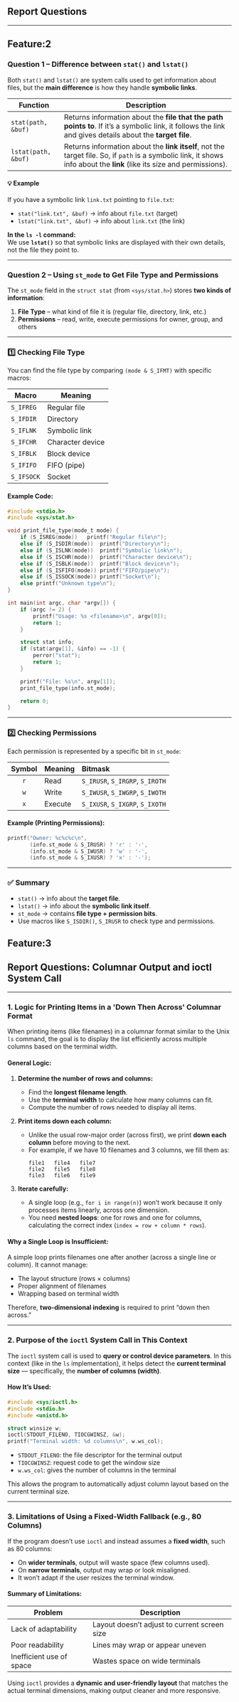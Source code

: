 ## **Report Questions**

---
## **Feature:2**

### **Question 1 – Difference between `stat()` and `lstat()`**

Both `stat()` and `lstat()` are system calls used to get information about files, but the **main difference** is how they handle **symbolic links**.

| Function | Description |
|-----------|--------------|
| `stat(path, &buf)` | Returns information about the **file that the path points to**. If it’s a symbolic link, it follows the link and gives details about the **target file**. |
| `lstat(path, &buf)` | Returns information about the **link itself**, not the target file. So, if `path` is a symbolic link, it shows info about the **link** (like its size and permissions). |

#### 💡 Example
If you have a symbolic link `link.txt` pointing to `file.txt`:

- `stat("link.txt", &buf)` → info about `file.txt` (target)  
- `lstat("link.txt", &buf)` → info about `link.txt` (the link)

**In the `ls -l` command:**  
We use **`lstat()`** so that symbolic links are displayed with their own details, not the file they point to.

---

### **Question 2 – Using `st_mode` to Get File Type and Permissions**

The `st_mode` field in the `struct stat` (from `<sys/stat.h>`) stores **two kinds of information**:

1. **File Type** – what kind of file it is (regular file, directory, link, etc.)  
2. **Permissions** – read, write, execute permissions for owner, group, and others

---

### **1️⃣ Checking File Type**

You can find the file type by comparing `(mode & S_IFMT)` with specific macros:

| Macro | Meaning |
|--------|----------|
| `S_IFREG` | Regular file |
| `S_IFDIR` | Directory |
| `S_IFLNK` | Symbolic link |
| `S_IFCHR` | Character device |
| `S_IFBLK` | Block device |
| `S_IFIFO` | FIFO (pipe) |
| `S_IFSOCK` | Socket |

#### **Example Code:**
```c
#include <stdio.h>
#include <sys/stat.h>

void print_file_type(mode_t mode) {
    if (S_ISREG(mode))   printf("Regular file\n");
    else if (S_ISDIR(mode))  printf("Directory\n");
    else if (S_ISLNK(mode))  printf("Symbolic link\n");
    else if (S_ISCHR(mode))  printf("Character device\n");
    else if (S_ISBLK(mode))  printf("Block device\n");
    else if (S_ISFIFO(mode)) printf("FIFO/pipe\n");
    else if (S_ISSOCK(mode)) printf("Socket\n");
    else printf("Unknown type\n");
}

int main(int argc, char *argv[]) {
    if (argc != 2) {
        printf("Usage: %s <filename>\n", argv[0]);
        return 1;
    }

    struct stat info;
    if (stat(argv[1], &info) == -1) {
        perror("stat");
        return 1;
    }

    printf("File: %s\n", argv[1]);
    print_file_type(info.st_mode);

    return 0;
}
```

---

### **2️⃣ Checking Permissions**

Each permission is represented by a specific bit in `st_mode`:

| Symbol | Meaning | Bitmask |
|:--:|:--|:--|
| `r` | Read | `S_IRUSR`, `S_IRGRP`, `S_IROTH` |
| `w` | Write | `S_IWUSR`, `S_IWGRP`, `S_IWOTH` |
| `x` | Execute | `S_IXUSR`, `S_IXGRP`, `S_IXOTH` |

#### **Example (Printing Permissions):**
```c
printf("Owner: %c%c%c\n",
       (info.st_mode & S_IRUSR) ? 'r' : '-',
       (info.st_mode & S_IWUSR) ? 'w' : '-',
       (info.st_mode & S_IXUSR) ? 'x' : '-');
```

---

### ✅ **Summary**
- `stat()` → info about the **target file**.  
- `lstat()` → info about the **symbolic link itself**.  
- `st_mode` → contains **file type + permission bits**.  
- Use macros like `S_ISDIR()`, `S_IRUSR` to check type and permissions.


## **Feature:3**

## **Report Questions: Columnar Output and ioctl System Call**

---

### **1. Logic for Printing Items in a 'Down Then Across' Columnar Format**

When printing items (like filenames) in a columnar format similar to the Unix `ls` command, the goal is to display the list efficiently across multiple columns based on the terminal width.

#### **General Logic:**
1. **Determine the number of rows and columns:**
   - Find the **longest filename length**.
   - Use the **terminal width** to calculate how many columns can fit.
   - Compute the number of rows needed to display all items.

2. **Print items down each column:**
   - Unlike the usual row-major order (across first), we print **down each column** before moving to the next.
   - For example, if we have 10 filenames and 3 columns, we fill them as:
     ```
     file1   file4   file7
     file2   file5   file8
     file3   file6   file9
     ```

3. **Iterate carefully:**
   - A single loop (e.g., `for i in range(n)`) won’t work because it only processes items linearly, across one dimension.
   - You need **nested loops**: one for rows and one for columns, calculating the correct index (`index = row + column * rows`).

#### **Why a Single Loop is Insufficient:**
A simple loop prints filenames one after another (across a single line or column). It cannot manage:
- The layout structure (rows × columns)
- Proper alignment of filenames
- Wrapping based on terminal width

Therefore, **two-dimensional indexing** is required to print “down then across.”

---

### **2. Purpose of the `ioctl` System Call in This Context**

The `ioctl` system call is used to **query or control device parameters**. In this context (like in the `ls` implementation), it helps detect the **current terminal size** — specifically, the **number of columns (width)**.

#### **How It’s Used:**
```c
#include <sys/ioctl.h>
#include <stdio.h>
#include <unistd.h>

struct winsize w;
ioctl(STDOUT_FILENO, TIOCGWINSZ, &w);
printf("Terminal width: %d columns\n", w.ws_col);
```
- `STDOUT_FILENO`: the file descriptor for the terminal output
- `TIOCGWINSZ`: request code to get the window size
- `w.ws_col`: gives the number of columns in the terminal

This allows the program to automatically adjust column layout based on the current terminal size.

---

### **3. Limitations of Using a Fixed-Width Fallback (e.g., 80 Columns)**
If the program doesn’t use `ioctl` and instead assumes a **fixed width**, such as 80 columns:

- On **wider terminals**, output will waste space (few columns used).
- On **narrow terminals**, output may wrap or look misaligned.
- It won’t adapt if the user resizes the terminal window.

#### **Summary of Limitations:**
| Problem | Description |
|----------|--------------|
| Lack of adaptability | Layout doesn’t adjust to current screen size |
| Poor readability | Lines may wrap or appear uneven |
| Inefficient use of space | Wastes space on wide terminals |

Using `ioctl` provides a **dynamic and user-friendly layout** that matches the actual terminal dimensions, making output cleaner and more responsive.






